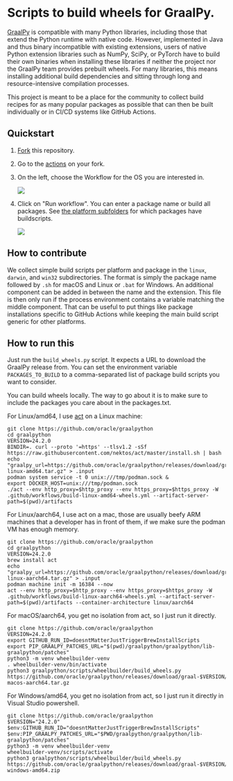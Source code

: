 # Scripts to build wheels for GraalPy.

[GraalPy](https://github.com/oracle/graalpython) is compatible with many Python libraries, including those that extend the Python runtime with native code.
However, implemented in Java and thus binary incompatible with existing extensions, users of native Python extension libraries such as NumPy, SciPy, or PyTorch have to build their own binaries when installing these libraries if neither the project nor the GraalPy team provides prebuilt wheels.
For many libraries, this means installing additional build dependencies and sitting through long and resource-intensive compilation processes.

This project is meant to be a place for the community to collect build recipes for as many popular packages as possible that can then be built individually or in CI/CD systems like GitHub Actions.

## Quickstart

1. [Fork](../../../../fork) this repository.
2. Go to the [actions](../../../../actions) on your fork.
3. On the left, choose the Workflow for the OS you are interested in.

   ![](guide01.png)

4. Click on "Run workflow".
   You can enter a package name or build all packages.
   See [the platform subfolders](../../../../blob/master/scripts/wheelbuilder/) for which packages have buildscripts.

   ![](guide02.png)

## How to contribute

We collect simple build scripts per platform and package in the `linux`, `darwin`, and `win32` subdirectories.
The format is simply the package name followed by `.sh` for macOS and Linux or `.bat` for Windows.
An additional component can be added in between the name and the extension.
This file is then only run if the process environment contains a variable matching the middle component.
That can be useful to put things like package installations specific to GitHub Actions while keeping the main build script generic for other platforms.

## How to run this

Just run the `build_wheels.py` script.
It expects a URL to download the GraalPy release from.
You can set the environment variable `PACKAGES_TO_BUILD` to a comma-separated list of package build scripts you want to consider.

You can build wheels locally.
The way to go about it is to make sure to include the packages you care about in the packages.txt.

For Linux/amd64, I use [act](https://github.com/nektos/act/releases) on a Linux machine:
```shell
git clone https://github.com/oracle/graalpython
cd graalpython
VERSION=24.2.0
BINDIR=. curl --proto '=https' --tlsv1.2 -sSf https://raw.githubusercontent.com/nektos/act/master/install.sh | bash
echo "graalpy_url=https://github.com/oracle/graalpython/releases/download/graal-$VERSION/graalpy-$VERSION-linux-amd64.tar.gz" > .input
podman system service -t 0 unix:///tmp/podman.sock &
export DOCKER_HOST=unix:///tmp/podman.sock
./act --env http_proxy=$http_proxy --env https_proxy=$https_proxy -W .github/workflows/build-linux-amd64-wheels.yml --artifact-server-path=$(pwd)/artifacts
```

For Linux/aarch64, I use act on a mac, those are usually beefy ARM machines that a developer has in front of them, if we make sure the podman VM has enough memory.
```shell
git clone https://github.com/oracle/graalpython
cd graalpython
VERSION=24.2.0
brew install act
echo "graalpy_url=https://github.com/oracle/graalpython/releases/download/graal-$VERSION/graalpy-$VERSION-linux-aarch64.tar.gz" > .input
podman machine init -m 16384 --now
act --env http_proxy=$http_proxy --env https_proxy=$https_proxy -W .github/workflows/build-linux-aarch64-wheels.yml --artifact-server-path=$(pwd)/artifacts --container-architecture linux/aarch64
```

For macOS/aarch64, you get no isolation from act, so I just run it directly.
```shell
git clone https://github.com/oracle/graalpython
VERSION=24.2.0
export GITHUB_RUN_ID=doesntMatterJustTriggerBrewInstallScripts
export PIP_GRAALPY_PATCHES_URL="$(pwd)/graalpython/graalpython/lib-graalpython/patches"
python3 -m venv wheelbuilder-venv
. wheelbuilder-venv/bin/activate
python3 graalpython/scripts/wheelbuilder/build_wheels.py https://github.com/oracle/graalpython/releases/download/graal-$VERSION/graalpy-$VERSION-macos-aarch64.tar.gz
```

For Windows/amd64, you get no isolation from act, so I just run it directly in Visual Studio powershell.
```shell
git clone https://github.com/oracle/graalpython
$VERSION="24.2.0"
$env:GITHUB_RUN_ID="doesntMatterJustTriggerBrewInstallScripts"
$env:PIP_GRAALPY_PATCHES_URL="$PWD/graalpython/graalpython/lib-graalpython/patches"
python3 -m venv wheelbuilder-venv
wheelbuilder-venv/scripts/activate
python3 graalpython/scripts/wheelbuilder/build_wheels.py https://github.com/oracle/graalpython/releases/download/graal-$VERSION/graalpy-$VERSION-windows-amd64.zip
```
